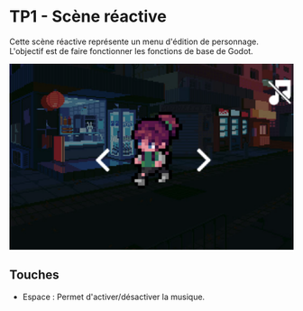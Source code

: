 # TP1 - Scène réactive
Cette scène réactive représente un menu d'édition de personnage. L'objectif est de faire fonctionner les fonctions de base de Godot. 

![capture d'écran](capture.png)

## Touches
- Espace : Permet d'activer/désactiver la musique.
